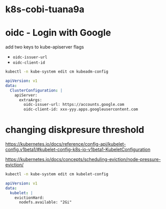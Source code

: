 # k8s-cobi-tuana9a

# oidc - Login with Google

add two keys to kube-apiserver flags

- `oidc-issuer-url`
- `oidc-client-id`

```bash
kubectl -n kube-system edit cm kubeadm-config
```

```yaml
apiVersion: v1
data:
  ClusterConfiguration: |
    apiServer:
      extraArgs:
        oidc-issuer-url: https://accounts.google.com
        oidc-client-id: xxx-yyy.apps.googleusercontent.com
```

# changing diskpresure threshold

https://kubernetes.io/docs/reference/config-api/kubelet-config.v1beta1/#kubelet-config-k8s-io-v1beta1-KubeletConfiguration

https://kubernetes.io/docs/concepts/scheduling-eviction/node-pressure-eviction/

```bash
kubectl -n kube-system edit cm kubelet-config
```

```yaml
apiVersion: v1
data:
  kubelet: |
    evictionHard:
      nodefs.available: "2Gi"
```